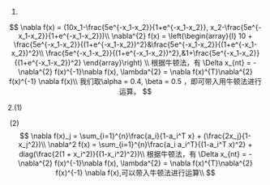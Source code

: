 1.
$$
\nabla f(x) = (10x_1-\frac{5e^{-x_1-x_2}}{1+e^{-x_1-x_2}}, x_2-\frac{5e^{-x_1-x_2}}{1+e^{-x_1-x_2}})\\
\nabla^{2} f(x) = \left(\begin{array}{l}
10 + \frac{5e^{-x_1-x_2}}{(1+e^{-x_1-x_2})^2}&\frac{5e^{-x_1-x_2}}{(1+e^{-x_1-x_2})^2}\\
\frac{5e^{-x_1-x_2}}{(1+e^{-x_1-x_2})^2},&1+\frac{5e^{-x_1-x_2}}{(1+e^{-x_1-x_2})^2}
\end{array}\right) \\
根据牛顿法，有 \Delta x_{nt} = -\nabla^{2} f(x)^{-1}\nabla f(x),  \lambda^{2} = \nabla f(x)^{T}\nabla^{2} f(x)^{-1} \nabla f(x)\\
我们取\alpha = 0.4, \beta = 0.5 ，即可带入用牛顿法进行运算。
$$
 

2.(1)





​    (2)
$$
\nabla f(x)_j = \sum_{i=1}^{n}\frac{a_i}{1-a_i^T x} + (\frac{2x_j}{1-x_j^2})\\
\nabla^2 f(x) = \sum_{i=1}^{n}\frac{a_i a_i^T}{(1-a_i^T x)^2} + diag(\frac{2(1 + x_i^2)}{(1-x_i^2)^2})\\
根据牛顿法，有 \Delta x_{nt} = -\nabla^{2} f(x)^{-1}\nabla f(x), \lambda^{2} = \nabla f(x)^{T}\nabla^{2} f(x)^{-1} \nabla f(x),可以带入牛顿法进行运算\\
$$
